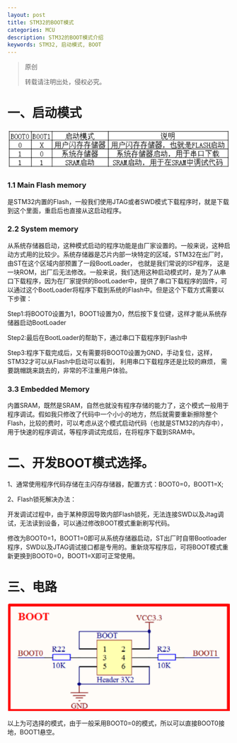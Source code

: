 ```yaml
---
layout: post
title: STM32的BOOT模式
categories: MCU
description: STM32的BOOT模式介绍
keywords: STM32, 启动模式, BOOT
---
```


> 原创
> 
> 转载请注明出处，侵权必究。


# 一、启动模式

<img src="/images/posts/2018-2-27-BOOT-Mode-of-STM32/mode.png" width="700" alt="启动模式表" />

### 1.1 Main Flash memory
是STM32内置的Flash，一般我们使用JTAG或者SWD模式下载程序时，就是下载到这个里面，重启后也直接从这启动程序。

### 2.2 System memory
从系统存储器启动，这种模式启动的程序功能是由厂家设置的。一般来说，这种启动方式用的比较少。系统存储器是芯片内部一块特定的区域，STM32在出厂时，由ST在这个区域内部预置了一段BootLoader， 也就是我们常说的ISP程序， 这是一块ROM，出厂后无法修改。一般来说，我们选用这种启动模式时，是为了从串口下载程序，因为在厂家提供的BootLoader中，提供了串口下载程序的固件，可以通过这个BootLoader将程序下载到系统的Flash中。但是这个下载方式需要以下步骤：

Step1:将BOOT0设置为1，BOOT1设置为0，然后按下复位键，这样才能从系统存储器启动BootLoader

Step2:最后在BootLoader的帮助下，通过串口下载程序到Flash中

Step3:程序下载完成后，又有需要将BOOT0设置为GND，手动复位，这样，STM32才可以从Flash中启动可以看到， 利用串口下载程序还是比较的麻烦， 需要跳帽跳来跳去的，非常的不注重用户体验。

### 3.3 Embedded Memory
内置SRAM，既然是SRAM，自然也就没有程序存储的能力了，这个模式一般用于程序调试。假如我只修改了代码中一个小小的地方，然后就需要重新擦除整个Flash，比较的费时，可以考虑从这个模式启动代码（也就是STM32的内存中），用于快速的程序调试，等程序调试完成后，在将程序下载到SRAM中。

# 二、开发BOOT模式选择。

1、通常使用程序代码存储在主闪存存储器，配置方式：BOOT0=0，BOOT1=X;

2、Flash锁死解决办法：

开发调试过程中，由于某种原因导致内部Flash锁死，无法连接SWD以及Jtag调试，无法读到设备，可以通过修改BOOT模式重新刷写代码。

修改为BOOT0=1，BOOT1=0即可从系统存储器启动，ST出厂时自带Bootloader程序，SWD以及JTAG调试接口都是专用的。重新烧写程序后，可将BOOT模式重新更换到BOOT0=0，BOOT1=X即可正常使用。

# 三、电路

<img src="/images/posts/2018-2-27-BOOT-Mode-of-STM32/boot_circuit.png" width="700" alt="启动模式选择电路" />

以上为可选择的模式，由于一般采用BOOT0=0的模式，所以可以直接BOOT0接地，BOOT1悬空。